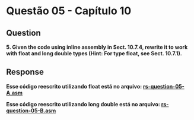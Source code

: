 # Questão 05 - Capítulo 10

## Question

**<p>5. Given the code using inline assembly in Sect. 10.7.4, rewrite it to work with
float and long double types (Hint: For type float, see Sect. 10.7.1).</p>**

## Response

**Esse código reescrito utilizando float está no arquivo: <a href="./rs-question-05-A.asm">rs-question-05-A.asm</a></p>**
**Esse código reescrito utilizando long double está no arquivo: <a href="./rs-question-05-B.asm">rs-question-05-B.asm</a></p>**
